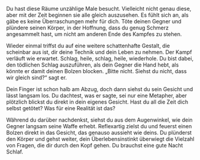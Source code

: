 Du hast diese Räume unzählige Male besucht. Vielleicht nicht genau diese, aber mit der Zeit beginnen sie alle gleich auszusehen. Es fühlt sich an, als gäbe es keine Überraschungen mehr für dich. Töte deinen Gegner und plündere seinen Körper, in der Hoffnung, dass du genug Schmerz angesammelt hast, um nicht am anderen Ende des Kampfes zu stehen.

Wieder einmal triffst du auf eine weitere schattenhafte Gestalt, die scheinbar aus ist, dir deine Technik und dein Leben zu nehmen. Der Kampf verläuft wie erwartet. Schlag, heile, schlag, heile, wiederhole. Du bist dabei, den tödlichen Schlag auszuführen, als dein Gegner die Hand hebt, als könnte er damit deinen Bolzen blocken. „Bitte nicht. Siehst du nicht, dass wir gleich sind?“ sagt er.

Dein Finger ist schon halb am Abzug, doch dann siehst du sein Gesicht und lässt langsam los. Du dachtest, was er sagte, sei nur eine Metapher, aber plötzlich blickst du direkt in dein eigenes Gesicht. Hast du all die Zeit dich selbst getötet? Was für eine Realität ist das?

Während du darüber nachdenkst, siehst du aus dem Augenwinkel, wie dein Gegner langsam seine Waffe erhebt. Reflexartig zielst du und feuerst einen Bolzen direkt in das Gesicht, das genauso aussieht wie deins. Du plünderst den Körper und gehst weiter, dein Überlebensinstinkt überwiegt die Vielzahl von Fragen, die dir durch den Kopf gehen. Du brauchst eine gute Nacht Schlaf.
